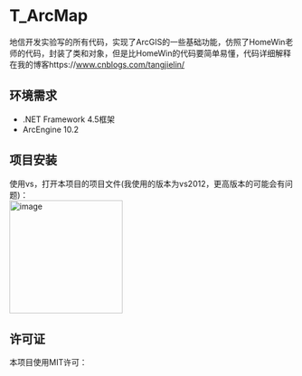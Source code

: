 # T_ArcMap
地信开发实验写的所有代码，实现了ArcGIS的一些基础功能，仿照了HomeWin老师的代码，封装了类和对象，但是比HomeWin的代码要简单易懂，代码详细解释在我的博客https://www.cnblogs.com/tangjielin/

## 环境需求
- .NET Framework 4.5框架
- ArcEngine 10.2

## 项目安装
使用vs，打开本项目的项目文件(我使用的版本为vs2012，更高版本的可能会有问题)：<br/>
<img src="https://github.com/Weltra/T_ArcMap/assets/140082971/ab7a27c8-1a2d-45ec-aced-b3e93767c6f5" alt="image" style="width:200px;" />

## 许可证
本项目使用MIT许可：



